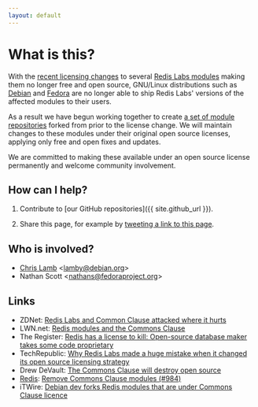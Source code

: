 ```yaml
---
layout: default
---
```


# What is this?

With the [recent licensing changes](https://sfconservancy.org/blog/2018/aug/22/commons-clause/) to several [Redis Labs modules](https://redislabs.com/community/licenses/) making them no longer free and open source, GNU/Linux distributions such as [Debian](https://www.debian.org/social_contract#guidelines) and [Fedora](https://fedoraproject.org/wiki/Licensing) are no longer able to ship Redis Labs' versions of the affected modules to their users.

As a result we have begun working together to create [a set of module repositories](https://github.com/goodform) forked from prior to the license change. We will maintain changes to these modules under their original open source licenses, applying only free and open fixes and updates.

We are committed to making these available under an open source license permanently and welcome community involvement.

## How can I help?

1. Contribute to [our GitHub repositories]({{ site.github_url }}).

1. Share this page, for example by [tweeting a link to this page](https://twitter.com/intent/tweet?url=https%3A%2F%2Fgoodformcode.com%2F&text=GoodFORM%3A%20Free%20and%20open%20Redis%20modules&hashtags=redis).

## Who is involved?

 * [Chris Lamb](https://chris-lamb.co.uk) &lt;lamby@debian.org&gt;<br>
 * Nathan Scott &lt;nathans@fedoraproject.org&gt;

## Links

 * ZDNet: [Redis Labs and Common Clause attacked where it hurts](https://www.zdnet.com/article/redis-labs-and-common-clause-attacked-where-it-hurts-with-open-source-code)
 * LWN.net: [Redis modules and the Commons Clause](https://lwn.net/Articles/763179/)
 * The Register: [Redis has a license to kill: Open-source database maker takes some code proprietary](https://www.theregister.co.uk/2018/08/23/redis_database_license_change/)
 * TechRepublic: [Why Redis Labs made a huge mistake when it changed its open source licensing strategy](https://www.techrepublic.com/article/why-redis-labs-made-a-huge-mistake-when-it-changed-its-open-source-licensing-strategy/)
 * Drew DeVault: [The Commons Clause will destroy open source](https://drewdevault.com/2018/08/22/Commons-clause-will-destroy-open-source.html)
 * [Redis](https://redis.io): [Remove Commons Clause modules (#984)](https://github.com/antirez/redis-doc/pull/984)
 * iTWire: [Debian dev forks Redis modules that are under Commons Clause licence](https://www.itwire.com/open-source/84888-debian-leader-forks-redis-modules-that-are-under-commons-clause-licence.html)
